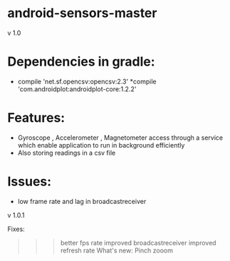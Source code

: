 # android-sensors-master
v 1.0
# Dependencies in gradle:
 * compile 'net.sf.opencsv:opencsv:2.3'
 *compile 'com.androidplot:androidplot-core:1.2.2'

# Features:
 * Gyroscope , Accelerometer , Magnetometer access through a service which enable application to run in background efficiently
 * Also storing readings in a csv file

# Issues: 
 * low frame rate and lag in broadcastreceiver

v 1.0.1

Fixes:
>>>better fps rate 
>>>improved broadcastreceiver
>>>improved refresh rate 
What's new:
>>> Pinch zooom

